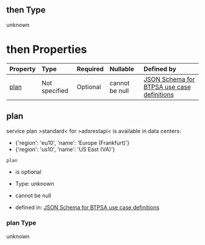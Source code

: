 ## then Type

unknown

# then Properties

| Property      | Type          | Required | Nullable       | Defined by                                                                                                                                                                                                                                    |
| :------------ | :------------ | :------- | :------------- | :-------------------------------------------------------------------------------------------------------------------------------------------------------------------------------------------------------------------------------------------- |
| [plan](#plan) | Not specified | Optional | cannot be null | [JSON Schema for BTPSA use case definitions](btpsa-usecase-properties-services-items-allof-1-then-allof-3-then-allof-0-then-properties-plan.md "undefined#/properties/services/items/allOf/1/then/allOf/3/then/allOf/0/then/properties/plan") |

## plan

service plan >standard< for >adsrestapi< is available in data centers:

*   {'region': 'eu10', 'name': 'Europe (Frankfurt)'}
*   {'region': 'us10', 'name': 'US East (VA)'}

`plan`

*   is optional

*   Type: unknown

*   cannot be null

*   defined in: [JSON Schema for BTPSA use case definitions](btpsa-usecase-properties-services-items-allof-1-then-allof-3-then-allof-0-then-properties-plan.md "undefined#/properties/services/items/allOf/1/then/allOf/3/then/allOf/0/then/properties/plan")

### plan Type

unknown
